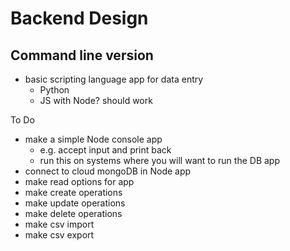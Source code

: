 # Backend Design

## Command line version

- basic scripting language app for data entry
  - Python
  - JS with Node? should work

To Do

- make a simple Node console app
  - e.g. accept input and print back
  - run this on systems where you will want to run the DB app
- connect to cloud mongoDB in Node app
- make read options for app
- make create operations
- make update operations
- make delete operations
- make csv import
- make csv export